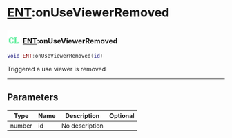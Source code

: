 # [ENT](../ent/README.md):onUseViewerRemoved

### <img src="../../.gitbook/assets/client.png" width="32" height="32" /> [ENT](../ent/README.md):onUseViewerRemoved

```lua
void ENT:onUseViewerRemoved(id)
```

Triggered a use viewer is removed<br>

-----------------
## Parameters

| Type   | Name | Description | Optional |
| ------ | ---- | ----------- | -------: |
| number | id | No description |   |
